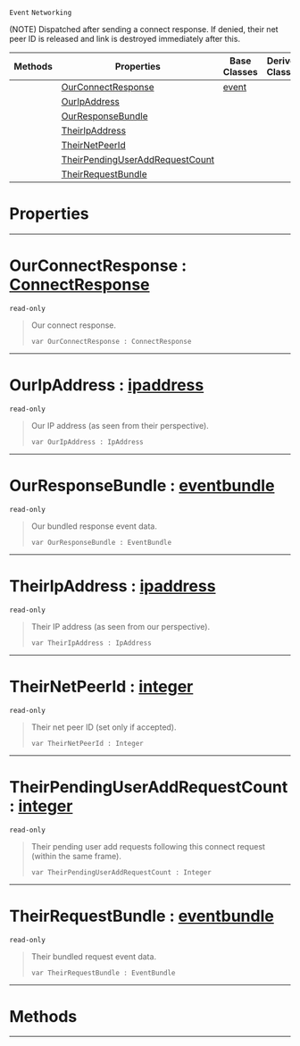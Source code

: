  `Event` `Networking`



(NOTE) Dispatched after sending a connect response. If denied, their net peer ID is released and link is destroyed immediately after this.

|Methods|Properties|Base Classes|Derived Classes|
|---|---|---|---|
| |[ OurConnectResponse](https://github.com/ArendDanielek/ZeroDocsTest/blob/master/code_reference/class_reference/netpeersentconnectresponse.markdown#ourconnectresponse-zero)|[event](https://github.com/ArendDanielek/ZeroDocsTest/blob/master/code_reference/class_reference/event.markdown)| |
| |[ OurIpAddress](https://github.com/ArendDanielek/ZeroDocsTest/blob/master/code_reference/class_reference/netpeersentconnectresponse.markdown#ouripaddress-zero-engine)| | |
| |[ OurResponseBundle](https://github.com/ArendDanielek/ZeroDocsTest/blob/master/code_reference/class_reference/netpeersentconnectresponse.markdown#ourresponsebundle-zero-e)| | |
| |[ TheirIpAddress](https://github.com/ArendDanielek/ZeroDocsTest/blob/master/code_reference/class_reference/netpeersentconnectresponse.markdown#theiripaddress-zero-engi)| | |
| |[ TheirNetPeerId](https://github.com/ArendDanielek/ZeroDocsTest/blob/master/code_reference/class_reference/netpeersentconnectresponse.markdown#theirnetpeerid-zero-engi)| | |
| |[ TheirPendingUserAddRequestCount](https://github.com/ArendDanielek/ZeroDocsTest/blob/master/code_reference/class_reference/netpeersentconnectresponse.markdown#theirpendinguseraddreque)| | |
| |[ TheirRequestBundle](https://github.com/ArendDanielek/ZeroDocsTest/blob/master/code_reference/class_reference/netpeersentconnectresponse.markdown#theirrequestbundle-zero)| | |


 #  Properties


---  
 #  OurConnectResponse : [ConnectResponse](https://github.com/ArendDanielek/ZeroDocsTest/blob/master/code_reference/enum_reference.markdown#connectresponse)

 `read-only`

> Our connect response.
> ``` lang=cpp, name=Zilch
> var OurConnectResponse : ConnectResponse


---  
 #  OurIpAddress : [ipaddress](https://github.com/ArendDanielek/ZeroDocsTest/blob/master/code_reference/class_reference/ipaddress.markdown)

 `read-only`

> Our IP address (as seen from their perspective).
> ``` lang=cpp, name=Zilch
> var OurIpAddress : IpAddress


---  
 #  OurResponseBundle : [eventbundle](https://github.com/ArendDanielek/ZeroDocsTest/blob/master/code_reference/class_reference/eventbundle.markdown)

 `read-only`

> Our bundled response event data.
> ``` lang=cpp, name=Zilch
> var OurResponseBundle : EventBundle


---  
 #  TheirIpAddress : [ipaddress](https://github.com/ArendDanielek/ZeroDocsTest/blob/master/code_reference/class_reference/ipaddress.markdown)

 `read-only`

> Their IP address (as seen from our perspective).
> ``` lang=cpp, name=Zilch
> var TheirIpAddress : IpAddress


---  
 #  TheirNetPeerId : [integer](https://github.com/ArendDanielek/ZeroDocsTest/blob/master/code_reference/zilch_base_types/integer.markdown)

 `read-only`

> Their net peer ID (set only if accepted).
> ``` lang=cpp, name=Zilch
> var TheirNetPeerId : Integer


---  
 #  TheirPendingUserAddRequestCount : [integer](https://github.com/ArendDanielek/ZeroDocsTest/blob/master/code_reference/zilch_base_types/integer.markdown)

 `read-only`

> Their pending user add requests following this connect request (within the same frame).
> ``` lang=cpp, name=Zilch
> var TheirPendingUserAddRequestCount : Integer


---  
 #  TheirRequestBundle : [eventbundle](https://github.com/ArendDanielek/ZeroDocsTest/blob/master/code_reference/class_reference/eventbundle.markdown)

 `read-only`

> Their bundled request event data.
> ``` lang=cpp, name=Zilch
> var TheirRequestBundle : EventBundle


---  
 #  Methods


---  
 
  
  
  
  
  
  
  

 